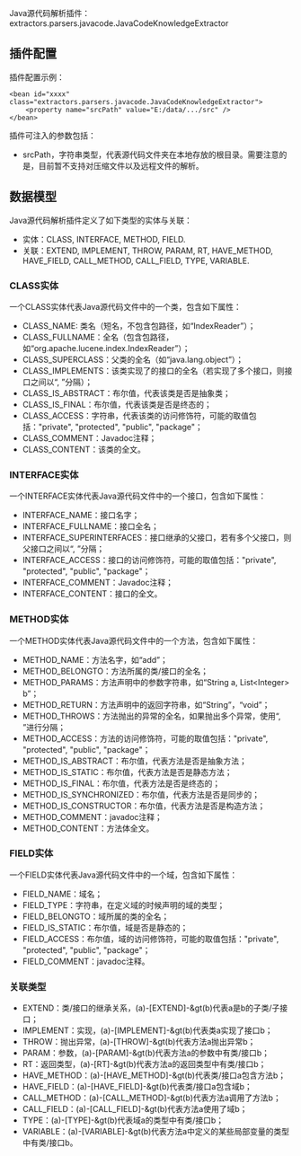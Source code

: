 Java源代码解析插件：extractors.parsers.javacode.JavaCodeKnowledgeExtractor

插件配置
------------------------

插件配置示例：

    <bean id="xxxx" class="extractors.parsers.javacode.JavaCodeKnowledgeExtractor">
        <property name="srcPath" value="E:/data/.../src" />
    </bean>

插件可注入的参数包括：
- srcPath，字符串类型，代表源代码文件夹在本地存放的根目录。需要注意的是，目前暂不支持对压缩文件以及远程文件的解析。

数据模型
-------------------------

Java源代码解析插件定义了如下类型的实体与关联：
- 实体：CLASS, INTERFACE, METHOD, FIELD.
- 关联：EXTEND, IMPLEMENT, THROW, PARAM, RT, HAVE_METHOD, HAVE_FIELD, CALL_METHOD, CALL_FIELD, TYPE, VARIABLE.

### CLASS实体
一个CLASS实体代表Java源代码文件中的一个类，包含如下属性：
- CLASS_NAME: 类名（短名，不包含包路径，如“IndexReader”）；
- CLASS_FULLNAME：全名（包含包路径，如“org.apache.lucene.index.IndexReader”）；
- CLASS_SUPERCLASS：父类的全名（如“java.lang.object”）；
- CLASS_IMPLEMENTS：该类实现了的接口的全名（若实现了多个接口，则接口之间以“, ”分隔）；
- CLASS_IS_ABSTRACT：布尔值，代表该类是否是抽象类；
- CLASS_IS_FINAL：布尔值，代表该类是否是终态的；
- CLASS_ACCESS：字符串，代表该类的访问修饰符，可能的取值包括："private", "protected", "public", "package"；
- CLASS_COMMENT：Javadoc注释；
- CLASS_CONTENT：该类的全文。

### INTERFACE实体
一个INTERFACE实体代表Java源代码文件中的一个接口，包含如下属性：
- INTERFACE_NAME：接口名字；
- INTERFACE_FULLNAME：接口全名；
- INTERFACE_SUPERINTERFACES：接口继承的父接口，若有多个父接口，则父接口之间以“, ”分隔；
- INTERFACE_ACCESS：接口的访问修饰符，可能的取值包括："private", "protected", "public", "package"；
- INTERFACE_COMMENT：Javadoc注释；
- INTERFACE_CONTENT：接口的全文。

### METHOD实体
一个METHOD实体代表Java源代码文件中的一个方法，包含如下属性：
- METHOD_NAME：方法名字，如“add”；
- METHOD_BELONGTO：方法所属的类/接口的全名；
- METHOD_PARAMS：方法声明中的参数字符串，如“String a, List&lt;Integer&gt; b”；
- METHOD_RETURN：方法声明中的返回字符串，如“String”，“void”；
- METHOD_THROWS：方法抛出的异常的全名，如果抛出多个异常，使用“, ”进行分隔；
- METHOD_ACCESS：方法的访问修饰符，可能的取值包括："private", "protected", "public", "package"；
- METHOD_IS_ABSTRACT：布尔值，代表方法是否是抽象方法；
- METHOD_IS_STATIC：布尔值，代表方法是否是静态方法；
- METHOD_IS_FINAL：布尔值，代表方法是否是终态的；
- METHOD_IS_SYNCHRONIZED：布尔值，代表方法是否是同步的；
- METHOD_IS_CONSTRUCTOR：布尔值，代表方法是否是构造方法；
- METHOD_COMMENT：javadoc注释；
- METHOD_CONTENT：方法体全文。

### FIELD实体
一个FIELD实体代表Java源代码文件中的一个域，包含如下属性：
- FIELD_NAME：域名；
- FIELD_TYPE：字符串，在定义域的时候声明的域的类型；
- FIELD_BELONGTO：域所属的类的全名；
- FIELD_IS_STATIC：布尔值，域是否是静态的；
- FIELD_ACCESS：布尔值，域的访问修饰符，可能的取值包括："private", "protected", "public", "package"；
- FIELD_COMMENT：javadoc注释。

### 关联类型
- EXTEND：类/接口的继承关系，(a)-[EXTEND]-&gt(b)代表a是b的子类/子接口；
- IMPLEMENT：实现，(a)-[IMPLEMENT]-&gt(b)代表类a实现了接口b；
- THROW：抛出异常，(a)-[THROW]-&gt(b)代表方法a抛出异常b；
- PARAM：参数，(a)-[PARAM]-&gt(b)代表方法a的参数中有类/接口b；
- RT：返回类型，(a)-[RT]-&gt(b)代表方法a的返回类型中有类/接口b；
- HAVE_METHOD：(a)-[HAVE_METHOD]-&gt(b)代表类/接口a包含方法b；
- HAVE_FIELD：(a)-[HAVE_FIELD]-&gt(b)代表类/接口a包含域b；
- CALL_METHOD：(a)-[CALL_METHOD]-&gt(b)代表方法a调用了方法b；
- CALL_FIELD：(a)-[CALL_FIELD]-&gt(b)代表方法a使用了域b；
- TYPE：(a)-[TYPE]-&gt(b)代表域a的类型中有类/接口b；
- VARIABLE：(a)-[VARIABLE]-&gt(b)代表方法a中定义的某些局部变量的类型中有类/接口b。
